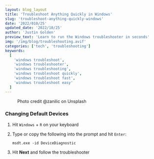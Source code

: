 ```yaml
---
layout: blog_layout
title: 'Troubleshoot Anything Quickly in Windows'
slug: 'troubleshoot-anything-quickly-windows'
date: '2022/010/25'
updated_date: '2022/10/25'
author: 'Justin Golden'
preview_text: 'Learn to run the Windows troubleshooter in seconds'
img: '/img/blog/troubleshooting.avif'
categories: ['tech', 'troubleshooting']
keywords:
  [
    'windows troubleshoot',
    'windows troubleshooter',
    'windows troubleshooting',
    'windows troubleshoot quickly',
    'windows troubleshoot fast',
    'windows troubleshoot easy'
  ]
---
```


<figure>
  <picture>
    <source type="image/avif" srcset="/img/blog/troubleshooting.avif" alt="">
    <img src="/img/blog/troubleshooting.jpg" alt="">
  </picture>
  <figcaption>Photo credit @zanilic on Unsplash</figcaption>
</figure>

### Changing Default Devices

1. Hit `Windows` + `R` on your keyboard
2. Type or copy the following into the prompt and hit `Enter`:

   `msdt.exe -id DeviceDiagnostic`

3. Hit **Next** and follow the troubleshooter

